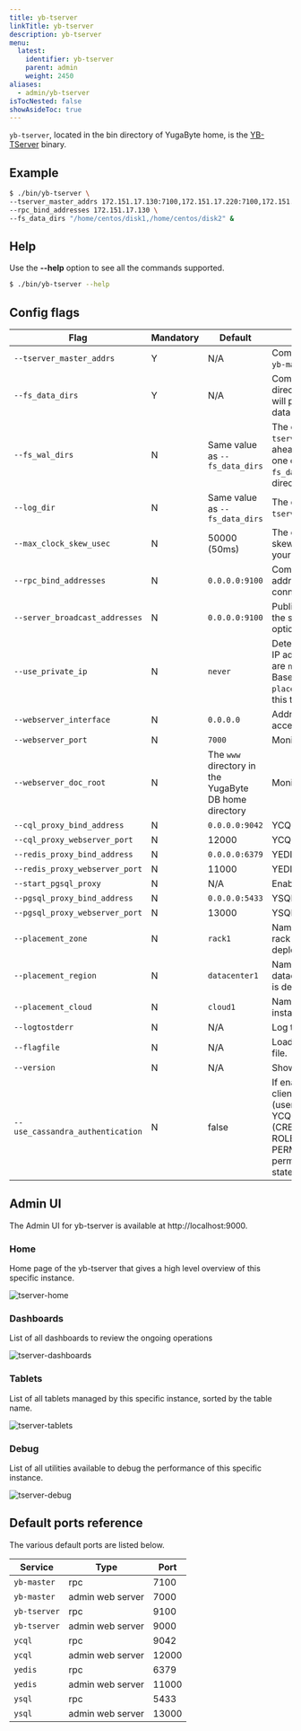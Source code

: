 ```yaml
---
title: yb-tserver
linkTitle: yb-tserver
description: yb-tserver
menu:
  latest:
    identifier: yb-tserver
    parent: admin
    weight: 2450
aliases:
  - admin/yb-tserver
isTocNested: false
showAsideToc: true
---
```


`yb-tserver`, located in the bin directory of YugaByte home, is the [YB-TServer](../../architecture/concepts/universe/#yb-tserver) binary.

## Example

```sh
$ ./bin/yb-tserver \
--tserver_master_addrs 172.151.17.130:7100,172.151.17.220:7100,172.151.17.140:7100 \
--rpc_bind_addresses 172.151.17.130 \
--fs_data_dirs "/home/centos/disk1,/home/centos/disk2" &
```

## Help

Use the **-\-help** option to see all the commands supported.

```sh
$ ./bin/yb-tserver --help
```

## Config flags

Flag | Mandatory | Default | Description
----------------------|------|---------|------------------------
`--tserver_master_addrs` | Y | N/A  |Comma-separated list of all the `yb-master` RPC addresses.
`--fs_data_dirs` | Y | N/A | Comma-separated list of directories where the `yb-tserver` will place it's `yb-data/tserver` data directory.
`--fs_wal_dirs` | N | Same value as `--fs_data_dirs` | The directory where the `yb-tserver` will place its write-ahead logs. May be the same as one of the directories listed in `--fs_data_dirs`, but not a sub-directory of a data directory.
`--log_dir` | N | Same value as `--fs_data_dirs` | The directory to store `yb-tserver` log files.
`--max_clock_skew_usec` | N | 50000 (50ms) | The expected maximum clock skew between any two nodes in your deployment.
`--rpc_bind_addresses` | N |`0.0.0.0:9100` | Comma-separated list of addresses to bind to for RPC connections.
`--server_broadcast_addresses` | N |`0.0.0.0:9100` | Public IP or DNS hostname of the server (along with an optional port).
`--use_private_ip` | N |`never` | Determines when to use private IP addresses. Possible values are `never`,`zone`,`cloud` and `region`. Based on the values of the `placement_*` config flags listed in this table.
`--webserver_interface` | N |`0.0.0.0` | Address to bind for server UI access.
`--webserver_port` | N | `7000` | Monitoring web server port.
`--webserver_doc_root` | N | The `www` directory in the YugaByte DB home directory | Monitoring web server home.
`--cql_proxy_bind_address` | N | `0.0.0.0:9042` | YCQL API bind address.
`--cql_proxy_webserver_port` | N | 12000 | YCQL metrics monitoring port
`--redis_proxy_bind_address` | N | `0.0.0.0:6379` | YEDIS API bind address.
`--redis_proxy_webserver_port` | N | 11000 | YEDIS metrics monitoring port.
`--start_pgsql_proxy` | N | N/A | Enable YSQL API.
`--pgsql_proxy_bind_address` | N | `0.0.0.0:5433` | YSQL API bind address.
`--pgsql_proxy_webserver_port` | N | 13000 | YSQL metrics monitoring port.
`--placement_zone` | N |`rack1` | Name of the availability zone or rack where this instance is deployed.
`--placement_region` | N |`datacenter1` | Name of the region or datacenter where this instance is deployed.
`--placement_cloud` | N |`cloud1` | Name of the cloud where this instance is deployed.
`--logtostderr` | N | N/A  | Log to standard error.
`--flagfile` | N | N/A  | Load flags from the specified file.
`--version` | N | N/A | Show version and build info.
`--use_cassandra_authentication` | N | false | If enabled, it will require YCQL client authentication (username/password), enable YCQL security statements (CREATE/DROP/GRANT/REVOKE ROLE and GRANT/REVOKE PERMISSION), and enforce permissions for YCQL statements.

## Admin UI

The Admin UI for yb-tserver is available at http://localhost:9000.

### Home

Home page of the yb-tserver that gives a high level overview of this specific instance.

![tserver-home](/images/admin/tserver-home.png)

### Dashboards

List of all dashboards to review the ongoing operations

![tserver-dashboards](/images/admin/tserver-dashboards.png)

### Tablets

List of all tablets managed by this specific instance, sorted by the table name.

![tserver-tablets](/images/admin/tserver-tablets.png)

### Debug

List of all utilities available to debug the performance of this specific instance.

![tserver-debug](/images/admin/tserver-debug.png)

## Default ports reference

The various default ports are listed below.

Service | Type | Port
--------|------| -------
`yb-master` | rpc | 7100
`yb-master` | admin web server | 7000
`yb-tserver` | rpc | 9100
`yb-tserver` | admin web server | 9000
`ycql` | rpc | 9042
`ycql` | admin web server | 12000
`yedis` | rpc | 6379
`yedis` | admin web server | 11000
`ysql` | rpc | 5433
`ysql` | admin web server | 13000
